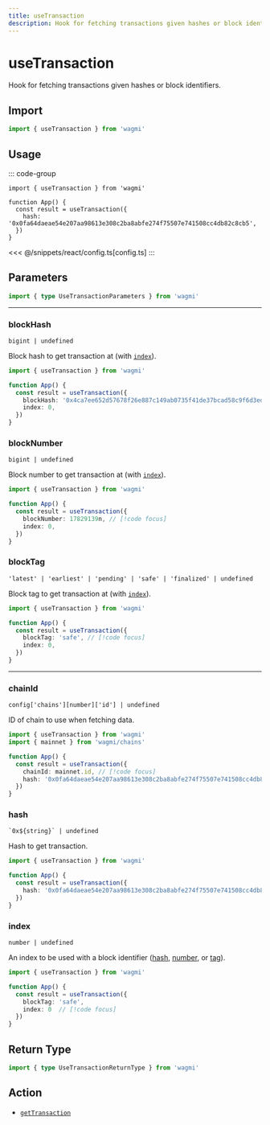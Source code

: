 ```yaml
---
title: useTransaction
description: Hook for fetching transactions given hashes or block identifiers.
---
```


# useTransaction

Hook for fetching transactions given hashes or block identifiers.

## Import

```ts
import { useTransaction } from 'wagmi'
```

## Usage

::: code-group
```tsx [index.tsx]
import { useTransaction } from 'wagmi'

function App() {
  const result = useTransaction({
    hash: '0x0fa64daeae54e207aa98613e308c2ba8abfe274f75507e741508cc4db82c8cb5',
  })
}
```
<<< @/snippets/react/config.ts[config.ts]
:::

## Parameters

```ts
import { type UseTransactionParameters } from 'wagmi'
```

---

### blockHash

`bigint | undefined`

Block hash to get transaction at (with [`index`](#index)).

```ts
import { useTransaction } from 'wagmi'

function App() {
  const result = useTransaction({
    blockHash: '0x4ca7ee652d57678f26e887c149ab0735f41de37bcad58c9f6d3ed5824f15b74d', // [!code focus]
    index: 0,
  })
}
```

### blockNumber

`bigint | undefined`

Block number to get transaction at (with [`index`](#index)).

```ts
import { useTransaction } from 'wagmi'

function App() {
  const result = useTransaction({
    blockNumber: 17829139n, // [!code focus]
    index: 0,
  })
}
```

### blockTag

`'latest' | 'earliest' | 'pending' | 'safe' | 'finalized' | undefined`

Block tag to get transaction at (with [`index`](#index)).

```ts
import { useTransaction } from 'wagmi'

function App() {
  const result = useTransaction({
    blockTag: 'safe', // [!code focus]
    index: 0,
  })
}
```

---

### chainId

`config['chains'][number]['id'] | undefined`

ID of chain to use when fetching data.

```ts
import { useTransaction } from 'wagmi'
import { mainnet } from 'wagmi/chains'

function App() {
  const result = useTransaction({
    chainId: mainnet.id, // [!code focus]
    hash: '0x0fa64daeae54e207aa98613e308c2ba8abfe274f75507e741508cc4db82c8cb5',
  })
}
```

### hash

`` `0x${string}` | undefined ``

Hash to get transaction.

```ts
import { useTransaction } from 'wagmi'

function App() {
  const result = useTransaction({
    hash: '0x0fa64daeae54e207aa98613e308c2ba8abfe274f75507e741508cc4db82c8cb5', // [!code focus]
  })
}
```

### index

`number | undefined`

An index to be used with a block identifier ([hash](#blockhash), [number](#blocknumber), or [tag](#blocktag)).

```ts
import { useTransaction } from 'wagmi'

function App() {
  const result = useTransaction({
    blockTag: 'safe',
    index: 0  // [!code focus]
  })
}
```

## Return Type

```ts
import { type UseTransactionReturnType } from 'wagmi'
```

## Action

- [`getTransaction`](/core/api/actions/getTransaction)
